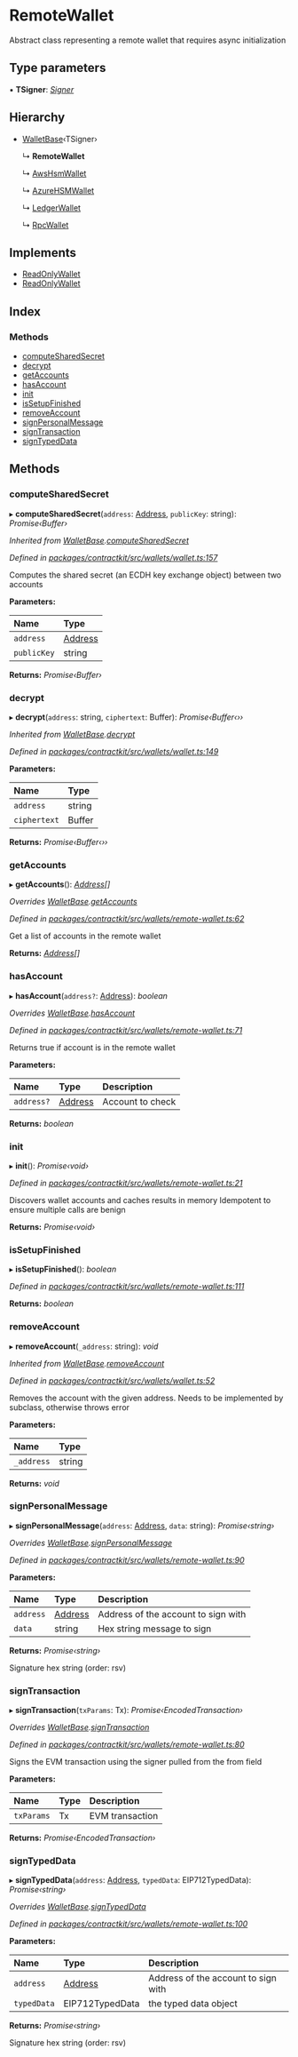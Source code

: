 # RemoteWallet

Abstract class representing a remote wallet that requires async initialization

## Type parameters

▪ **TSigner**: [_Signer_](../interfaces/_wallets_signers_signer_.signer.md)

## Hierarchy

* [WalletBase](_wallets_wallet_.walletbase.md)‹TSigner›

  ↳ **RemoteWallet**

  ↳ [AwsHsmWallet](_wallets_aws_hsm_wallet_.awshsmwallet.md)

  ↳ [AzureHSMWallet](_wallets_azure_hsm_wallet_.azurehsmwallet.md)

  ↳ [LedgerWallet](_wallets_ledger_wallet_.ledgerwallet.md)

  ↳ [RpcWallet](_wallets_rpc_wallet_.rpcwallet.md)

## Implements

* [ReadOnlyWallet](../interfaces/_wallets_wallet_.readonlywallet.md)
* [ReadOnlyWallet](../interfaces/_wallets_wallet_.readonlywallet.md)

## Index

### Methods

* [computeSharedSecret](_wallets_remote_wallet_.remotewallet.md#computesharedsecret)
* [decrypt](_wallets_remote_wallet_.remotewallet.md#decrypt)
* [getAccounts](_wallets_remote_wallet_.remotewallet.md#getaccounts)
* [hasAccount](_wallets_remote_wallet_.remotewallet.md#hasaccount)
* [init](_wallets_remote_wallet_.remotewallet.md#init)
* [isSetupFinished](_wallets_remote_wallet_.remotewallet.md#issetupfinished)
* [removeAccount](_wallets_remote_wallet_.remotewallet.md#removeaccount)
* [signPersonalMessage](_wallets_remote_wallet_.remotewallet.md#signpersonalmessage)
* [signTransaction](_wallets_remote_wallet_.remotewallet.md#signtransaction)
* [signTypedData](_wallets_remote_wallet_.remotewallet.md#signtypeddata)

## Methods

### computeSharedSecret

▸ **computeSharedSecret**\(`address`: [Address](../modules/_base_.md#address), `publicKey`: string\): _Promise‹Buffer›_

_Inherited from_ [_WalletBase_](_wallets_wallet_.walletbase.md)_._[_computeSharedSecret_](_wallets_wallet_.walletbase.md#computesharedsecret)

_Defined in_ [_packages/contractkit/src/wallets/wallet.ts:157_](https://github.com/celo-org/celo-monorepo/blob/master/packages/contractkit/src/wallets/wallet.ts#L157)

Computes the shared secret \(an ECDH key exchange object\) between two accounts

**Parameters:**

| Name | Type |
| :--- | :--- |
| `address` | [Address](../modules/_base_.md#address) |
| `publicKey` | string |

**Returns:** _Promise‹Buffer›_

### decrypt

▸ **decrypt**\(`address`: string, `ciphertext`: Buffer\): _Promise‹Buffer‹››_

_Inherited from_ [_WalletBase_](_wallets_wallet_.walletbase.md)_._[_decrypt_](_wallets_wallet_.walletbase.md#decrypt)

_Defined in_ [_packages/contractkit/src/wallets/wallet.ts:149_](https://github.com/celo-org/celo-monorepo/blob/master/packages/contractkit/src/wallets/wallet.ts#L149)

**Parameters:**

| Name | Type |
| :--- | :--- |
| `address` | string |
| `ciphertext` | Buffer |

**Returns:** _Promise‹Buffer‹››_

### getAccounts

▸ **getAccounts**\(\): [_Address_](../modules/_base_.md#address)_\[\]_

_Overrides_ [_WalletBase_](_wallets_wallet_.walletbase.md)_._[_getAccounts_](_wallets_wallet_.walletbase.md#getaccounts)

_Defined in_ [_packages/contractkit/src/wallets/remote-wallet.ts:62_](https://github.com/celo-org/celo-monorepo/blob/master/packages/contractkit/src/wallets/remote-wallet.ts#L62)

Get a list of accounts in the remote wallet

**Returns:** [_Address_](../modules/_base_.md#address)_\[\]_

### hasAccount

▸ **hasAccount**\(`address?`: [Address](../modules/_base_.md#address)\): _boolean_

_Overrides_ [_WalletBase_](_wallets_wallet_.walletbase.md)_._[_hasAccount_](_wallets_wallet_.walletbase.md#hasaccount)

_Defined in_ [_packages/contractkit/src/wallets/remote-wallet.ts:71_](https://github.com/celo-org/celo-monorepo/blob/master/packages/contractkit/src/wallets/remote-wallet.ts#L71)

Returns true if account is in the remote wallet

**Parameters:**

| Name | Type | Description |
| :--- | :--- | :--- |
| `address?` | [Address](../modules/_base_.md#address) | Account to check |

**Returns:** _boolean_

### init

▸ **init**\(\): _Promise‹void›_

_Defined in_ [_packages/contractkit/src/wallets/remote-wallet.ts:21_](https://github.com/celo-org/celo-monorepo/blob/master/packages/contractkit/src/wallets/remote-wallet.ts#L21)

Discovers wallet accounts and caches results in memory Idempotent to ensure multiple calls are benign

**Returns:** _Promise‹void›_

### isSetupFinished

▸ **isSetupFinished**\(\): _boolean_

_Defined in_ [_packages/contractkit/src/wallets/remote-wallet.ts:111_](https://github.com/celo-org/celo-monorepo/blob/master/packages/contractkit/src/wallets/remote-wallet.ts#L111)

**Returns:** _boolean_

### removeAccount

▸ **removeAccount**\(`_address`: string\): _void_

_Inherited from_ [_WalletBase_](_wallets_wallet_.walletbase.md)_._[_removeAccount_](_wallets_wallet_.walletbase.md#removeaccount)

_Defined in_ [_packages/contractkit/src/wallets/wallet.ts:52_](https://github.com/celo-org/celo-monorepo/blob/master/packages/contractkit/src/wallets/wallet.ts#L52)

Removes the account with the given address. Needs to be implemented by subclass, otherwise throws error

**Parameters:**

| Name | Type |
| :--- | :--- |
| `_address` | string |

**Returns:** _void_

### signPersonalMessage

▸ **signPersonalMessage**\(`address`: [Address](../modules/_base_.md#address), `data`: string\): _Promise‹string›_

_Overrides_ [_WalletBase_](_wallets_wallet_.walletbase.md)_._[_signPersonalMessage_](_wallets_wallet_.walletbase.md#signpersonalmessage)

_Defined in_ [_packages/contractkit/src/wallets/remote-wallet.ts:90_](https://github.com/celo-org/celo-monorepo/blob/master/packages/contractkit/src/wallets/remote-wallet.ts#L90)

**Parameters:**

| Name | Type | Description |
| :--- | :--- | :--- |
| `address` | [Address](../modules/_base_.md#address) | Address of the account to sign with |
| `data` | string | Hex string message to sign |

**Returns:** _Promise‹string›_

Signature hex string \(order: rsv\)

### signTransaction

▸ **signTransaction**\(`txParams`: Tx\): _Promise‹EncodedTransaction›_

_Overrides_ [_WalletBase_](_wallets_wallet_.walletbase.md)_._[_signTransaction_](_wallets_wallet_.walletbase.md#signtransaction)

_Defined in_ [_packages/contractkit/src/wallets/remote-wallet.ts:80_](https://github.com/celo-org/celo-monorepo/blob/master/packages/contractkit/src/wallets/remote-wallet.ts#L80)

Signs the EVM transaction using the signer pulled from the from field

**Parameters:**

| Name | Type | Description |
| :--- | :--- | :--- |
| `txParams` | Tx | EVM transaction |

**Returns:** _Promise‹EncodedTransaction›_

### signTypedData

▸ **signTypedData**\(`address`: [Address](../modules/_base_.md#address), `typedData`: EIP712TypedData\): _Promise‹string›_

_Overrides_ [_WalletBase_](_wallets_wallet_.walletbase.md)_._[_signTypedData_](_wallets_wallet_.walletbase.md#signtypeddata)

_Defined in_ [_packages/contractkit/src/wallets/remote-wallet.ts:100_](https://github.com/celo-org/celo-monorepo/blob/master/packages/contractkit/src/wallets/remote-wallet.ts#L100)

**Parameters:**

| Name | Type | Description |
| :--- | :--- | :--- |
| `address` | [Address](../modules/_base_.md#address) | Address of the account to sign with |
| `typedData` | EIP712TypedData | the typed data object |

**Returns:** _Promise‹string›_

Signature hex string \(order: rsv\)

